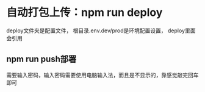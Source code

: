 # 自动打包上传：npm run deploy

deploy文件夹是配置文件，
根目录.env.dev/prod是环境配置设置，
deploy里面会引用

## npm run push部署

需要输入密码，输入密码需要使用电脑输入法，而且是不显示的，靠感觉敲完回车即可
